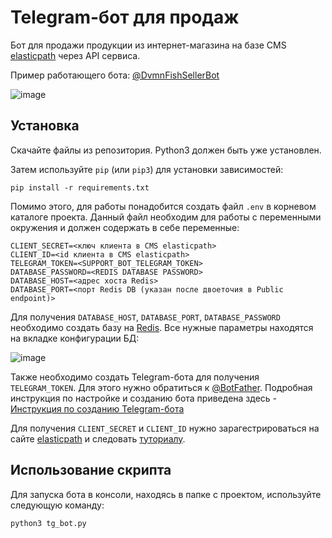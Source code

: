 # Telegram-бот для продаж

Бот для продажи продукции из интернет-магазина на базе CMS [elasticpath](https://www.elasticpath.com/) через API сервиса.

Пример работающего бота: [@DvmnFishSellerBot](https://t.me/DvmnFishSellerBot)

![image](https://dvmn.org/media/filer_public/0a/5b/0a5b562c-7cb4-43e3-b51b-1b61721200fb/fish-shop.gif)

## Установка

Скачайте файлы из репозитория. Python3 должен быть уже установлен. 

Затем используйте `pip` (или `pip3`) для установки зависимостей:
```
pip install -r requirements.txt
```
Помимо этого, для работы понадобится создать файл `.env` в корневом каталоге проекта. Данный файл необходим для работы с переменными окружения и должен содержать в себе переменные: 
```
CLIENT_SECRET=<ключ клиента в CMS elasticpath>
CLIENT_ID=<id клиента в CMS elasticpath>
TELEGRAM_TOKEN=<SUPPORT_BOT_TELEGRAM_TOKEN>
DATABASE_PASSWORD=<REDIS DATABASE PASSWORD>
DATABASE_HOST=<адрес хоста Redis>
DATABASE_PORT=<порт Redis DB (указан после двоеточия в Public endpoint)>
```

Для получения `DATABASE_HOST`, `DATABASE_PORT`, `DATABASE_PASSWORD` необходимо создать базу на [Redis](https://redis.com/). Все нужные параметры находятся на вкладке конфигурации БД:

![image](https://github.com/dmitriev-ilya/quiz_bot/assets/67222917/bb67d02d-5e9b-4c9c-acd3-a82731903668)

Также необходимо создать Telegram-бота для получения `TELEGRAM_TOKEN`. Для этого нужно обратиться к [@BotFather](https://telegram.me/BotFather). Подробная инструкция по настройке и созданию бота приведена здесь - [Инструкция по созданию Telegram-бота](https://way23.ru/%D1%80%D0%B5%D0%B3%D0%B8%D1%81%D1%82%D1%80%D0%B0%D1%86%D0%B8%D1%8F-%D0%B1%D0%BE%D1%82%D0%B0-%D0%B2-telegram.html)

Для получения `CLIENT_SECRET` и `CLIENT_ID` нужно зарагестрироваться на сайте [elasticpath](https://www.elasticpath.com/) и следовать [туториалу](https://elasticpath.dev/docs/commerce-cloud/authentication/application-keys/create-an-application-key).

## Использование скрипта

Для запуска бота в консоли, находясь в папке с проектом, используйте следующую команду:

```
python3 tg_bot.py
```
